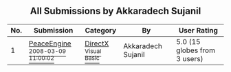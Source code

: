 ﻿<div align="center">

## All Submissions by Akkaradech Sujanil

</div>

No.  | Submission | Category | By   | User Rating
---- | ---------- | -------- | ---- | -----------
1 | [PeaceEngine<br /><sup>2008-03-09 11:00:02</sup>](https://github.com/Planet-Source-Code/akkaradech-sujanil-peaceengine__1-70224) | [DirectX<br /><sup>Visual Basic</sup>](../ByCategory/directx__1-44.md) | Akkaradech Sujanil | 5.0 (15 globes from 3 users)

